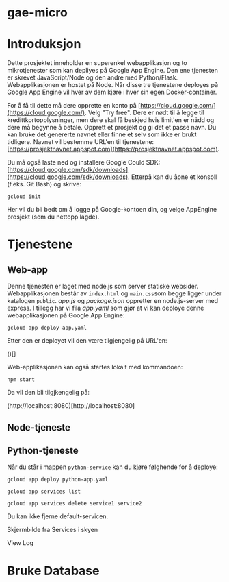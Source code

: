# gae-micro

# Introduksjon

Dette prosjektet inneholder en superenkel webapplikasjon og to mikrotjenester som kan depliyes på Google App Engine.
Den ene tjenesten er skrevet JavaScript/Node og den andre med Python/Flask.
Webapplikasjonen er hostet på Node.
Når disse tre tjenestene deployes på Google App Engine vil hver av dem kjøre i hver sin egen Docker-container.

For å få til dette må dere opprette en konto på [https://cloud.google.com/](https://cloud.google.com/).
Velg "Try free". Dere er nødt til å legge til kredittkortopplysninger, men dere skal få beskjed hvis limit'en er nådd og dere må begynne å betale.
Opprett et prosjekt og gi det et passe navn. Du kan bruke det genererte navnet eller finne et selv som ikke er brukt tidligere. Navnet vil bestemme URL'en til tjenestene: [https://prosjektnavnet.appspot.com](https://prosjektnavnet.appspot.com).

Du må også laste ned og installere Google Could SDK: [https://cloud.google.com/sdk/downloads](https://cloud.google.com/sdk/downloads). 
Etterpå kan du åpne et konsoll (f.eks. Git Bash) og skrive:

```
gcloud init
```

Her vil du bli bedt om å logge på Google-kontoen din, og velge AppEngine prosjekt (som du nettopp lagde).

# Tjenestene

## Web-app

Denne tjenesten er laget med node.js som server statiske websider. Webapplikasjonen består av `index.html` og `main.css`som begge ligger under katalogen `public`. 
*app.js* og *package.json* oppretter en node.js-server med express. I tillegg har vi fila *app.yaml* som gjør at vi kan deploye denne webapplikasjonen på Google App Engine:

```
gcloud app deploy app.yaml
```

Etter den er deployet vil den være tilgjengelig på URL'en:

()[]

Web-applikasjonen kan også startes lokalt med kommandoen:

```
npm start
```

Da vil den bli tilgjkengelig på:

(http://localhost:8080)[http://localhost:8080]

## Node-tjeneste

## Python-tjeneste

Når du står i mappen `python-service` kan du kjøre følghende for å deploye:
```
gcloud app deploy python-app.yaml
```

```
gcloud app services list
```

```
gcloud app services delete service1 service2
```

Du kan ikke fjerne default-servicen.

Skjermbilde fra Services i skyen

View Log

# Bruke Database

